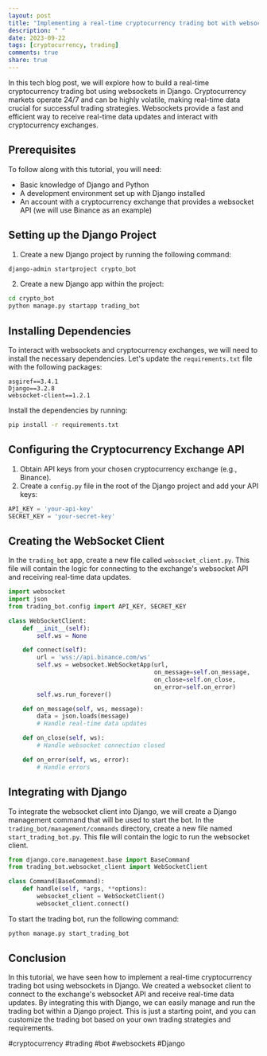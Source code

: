 ```yaml
---
layout: post
title: "Implementing a real-time cryptocurrency trading bot with websockets in Django"
description: " "
date: 2023-09-22
tags: [cryptocurrency, trading]
comments: true
share: true
---
```


In this tech blog post, we will explore how to build a real-time cryptocurrency trading bot using websockets in Django. Cryptocurrency markets operate 24/7 and can be highly volatile, making real-time data crucial for successful trading strategies. Websockets provide a fast and efficient way to receive real-time data updates and interact with cryptocurrency exchanges.

## Prerequisites

To follow along with this tutorial, you will need:

- Basic knowledge of Django and Python
- A development environment set up with Django installed
- An account with a cryptocurrency exchange that provides a websocket API (we will use Binance as an example)

## Setting up the Django Project

1. Create a new Django project by running the following command:
```bash
django-admin startproject crypto_bot
```
2. Create a new Django app within the project:
```bash
cd crypto_bot
python manage.py startapp trading_bot
```

## Installing Dependencies

To interact with websockets and cryptocurrency exchanges, we will need to install the necessary dependencies. Let's update the `requirements.txt` file with the following packages:

```plaintext
asgiref==3.4.1
Django==3.2.8
websocket-client==1.2.1
```

Install the dependencies by running:
```bash
pip install -r requirements.txt
```

## Configuring the Cryptocurrency Exchange API

1. Obtain API keys from your chosen cryptocurrency exchange (e.g., Binance).
2. Create a `config.py` file in the root of the Django project and add your API keys:
```python
API_KEY = 'your-api-key'
SECRET_KEY = 'your-secret-key'
```

## Creating the WebSocket Client

In the `trading_bot` app, create a new file called `websocket_client.py`. This file will contain the logic for connecting to the exchange's websocket API and receiving real-time data updates.

```python
import websocket
import json
from trading_bot.config import API_KEY, SECRET_KEY

class WebSocketClient:
    def __init__(self):
        self.ws = None

    def connect(self):
        url = 'wss://api.binance.com/ws'
        self.ws = websocket.WebSocketApp(url,
                                         on_message=self.on_message,
                                         on_close=self.on_close,
                                         on_error=self.on_error)
        self.ws.run_forever()

    def on_message(self, ws, message):
        data = json.loads(message)
        # Handle real-time data updates

    def on_close(self, ws):
        # Handle websocket connection closed

    def on_error(self, ws, error):
        # Handle errors

```

## Integrating with Django

To integrate the websocket client into Django, we will create a Django management command that will be used to start the bot. In the `trading_bot/management/commands` directory, create a new file named `start_trading_bot.py`. This file will contain the logic to run the websocket client.

```python
from django.core.management.base import BaseCommand
from trading_bot.websocket_client import WebSocketClient

class Command(BaseCommand):
    def handle(self, *args, **options):
        websocket_client = WebSocketClient()
        websocket_client.connect()
```

To start the trading bot, run the following command:

```bash
python manage.py start_trading_bot
```

## Conclusion

In this tutorial, we have seen how to implement a real-time cryptocurrency trading bot using websockets in Django. We created a websocket client to connect to the exchange's websocket API and receive real-time data updates. By integrating this with Django, we can easily manage and run the trading bot within a Django project. This is just a starting point, and you can customize the trading bot based on your own trading strategies and requirements.

#cryptocurrency #trading #bot #websockets #Django
